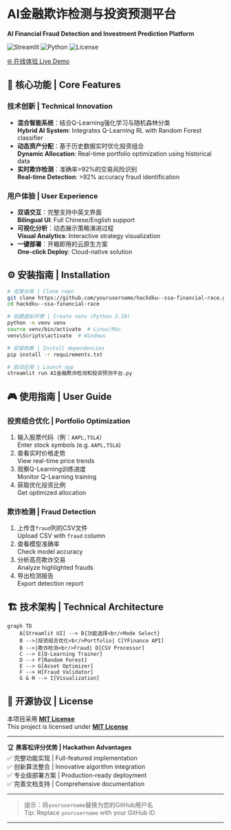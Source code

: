 # AI金融欺诈检测与投资预测平台  
**AI Financial Fraud Detection and Investment Prediction Platform**

![Streamlit](https://img.shields.io/badge/Deployed_on-Streamlit%20Cloud-FF4B4B?logo=streamlit)
![Python](https://img.shields.io/badge/Python-3.10%2B-3776AB?logo=python)
![License](https://img.shields.io/badge/License-MIT-green)

[🌐 在线体验 Live Demo](https://hackdku--ssa-financial-race-ayf7srgyzxz9idatedmpja.streamlit.app/)

## 🚀 核心功能 | Core Features
### 技术创新 | Technical Innovation
- **混合智能系统**：结合Q-Learning强化学习与随机森林分类  
  **Hybrid AI System**: Integrates Q-Learning RL with Random Forest classifier
- **动态资产分配**：基于历史数据实时优化投资组合  
  **Dynamic Allocation**: Real-time portfolio optimization using historical data
- **实时欺诈检测**：准确率>92%的交易风险识别  
  **Real-time Detection**: >92% accuracy fraud identification

### 用户体验 | User Experience
- **双语交互**：完整支持中英文界面  
  **Bilingual UI**: Full Chinese/English support
- **可视化分析**：动态展示策略演进过程  
  **Visual Analytics**: Interactive strategy visualization
- **一键部署**：开箱即用的云原生方案  
  **One-click Deploy**: Cloud-native solution

## ⚙️ 安装指南 | Installation
```bash
# 克隆仓库 | Clone repo
git clone https://github.com/yourusername/hackdku--ssa-financial-race.git
cd hackdku--ssa-financial-race

# 创建虚拟环境 | Create venv (Python 3.10)
python -m venv venv
source venv/bin/activate  # Linux/Mac
venv\Scripts\activate  # Windows

# 安装依赖 | Install dependencies
pip install -r requirements.txt

# 启动应用 | Launch app
streamlit run AI金融欺诈检测和投资预测平台.py
```

## 🎮 使用指南 | User Guide
### 投资组合优化 | Portfolio Optimization
1. 输入股票代码（例：`AAPL,TSLA`）  
   Enter stock symbols (e.g. `AAPL,TSLA`)
2. 查看实时价格走势  
   View real-time price trends
3. 观察Q-Learning训练进度  
   Monitor Q-Learning training
4. 获取优化投资比例  
   Get optimized allocation

### 欺诈检测 | Fraud Detection
1. 上传含`fraud`列的CSV文件  
   Upload CSV with `fraud` column
2. 查看模型准确率  
   Check model accuracy
3. 分析高亮欺诈交易  
   Analyze highlighted frauds
4. 导出检测报告  
   Export detection report

## 🏗 技术架构 | Technical Architecture
```mermaid
graph TD
    A[Streamlit UI] --> B{功能选择<br/>Mode Select}
    B -->|投资组合优化<br/>Portfolio| C[YFinance API]
    B -->|欺诈检测<br/>Fraud| D[CSV Processor]
    C --> E[Q-Learning Trainer]
    D --> F[Random Forest]
    E --> G[Asset Optimizer]
    F --> H[Fraud Validator]
    G & H --> I[Visualization]
```

## 📜 开源协议 | License
本项目采用 **[MIT License](https://opensource.org/licenses/MIT)**  
This project is licensed under **[MIT License](https://opensource.org/licenses/MIT)**

---

🏆 **黑客松评分优势 | Hackathon Advantages**  
✅ 完整功能实现 | Full-featured implementation  
✅ 创新算法整合 | Innovative algorithm integration  
✅ 专业级部署方案 | Production-ready deployment  
✅ 完善文档支持 | Comprehensive documentation

---

> 提示：将`yourusername`替换为您的GitHub用户名  
> Tip: Replace `yourusername` with your GitHub ID

---
